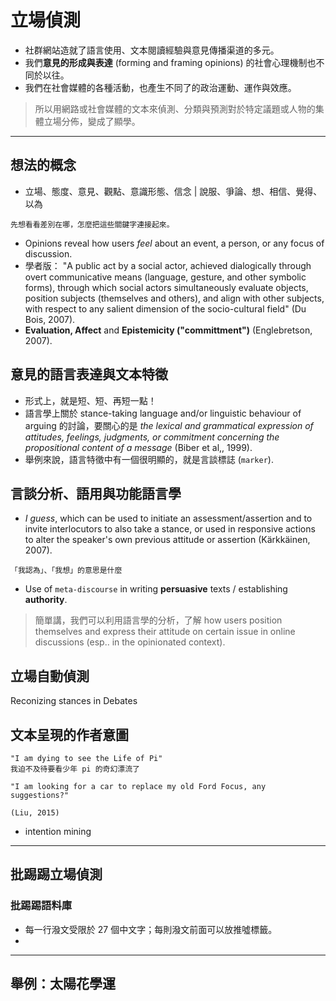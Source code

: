  # 立場偵測
 
 * 社群網站造就了語言使用、文本閱讀經驗與意見傳播渠道的多元。
 * 我們**意見的形成與表達** (forming and framing opinions) 的社會心理機制也不同於以往。
 * 我們在社會媒體的各種活動，也產生不同了的政治運動、運作與效應。
 
> 所以用網路或社會媒體的文本來偵測、分類與預測對於特定議題或人物的集體立場分佈，變成了顯學。


---
## 想法的概念 
- 立場、態度、意見、觀點、意識形態、信念 | 說服、爭論、想、相信、覺得、以為

```
先想看看差別在哪，怎麼把這些關鍵字連接起來。
```

- Opinions reveal how users *feel* about an event, a person, or any focus of discussion.
- 學者版： "A public act by a social actor, achieved dialogically through overt communicative means (language, gesture, and other symbolic forms), through which social actors simultaneously evaluate objects, position subjects (themselves and others), and align with other subjects, with respect to any salient dimension of the socio-cultural field" (Du Bois, 2007).
- **Evaluation, Affect** and **Epistemicity ("committment")** (Englebretson, 2007).


## 意見的語言表達與文本特徵 

- 形式上，就是短、短、再短一點！
- 語言學上關於 stance-taking language and/or linguistic behaviour of arguing 的討論，要關心的是 *the lexical and grammatical expression of attitudes, feelings, judgments, or commitment concerning the propositional content of a message* (Biber et al,, 1999).
- 舉例來說，語言特徵中有一個很明顯的，就是言談標誌 (`marker`).


## 言談分析、語用與功能語言學

- *I guess*, which can be used to initiate an assessment/assertion and to invite interlocutors to also take a stance, or used in responsive actions to alter the speaker's own previous attitude or assertion (Kӓrkkӓinen, 2007). 

```
「我認為」、「我想」的意思是什麼
```

- Use of `meta-discourse` in writing **persuasive** texts / establishing **authority**.  


> 簡單講，我們可以利用語言學的分析，了解 how users position themselves and express their attitude on certain issue in online discussions (esp.. in the opinionated context).





## 立場自動偵測
Reconizing stances in Debates



## 文本呈現的作者意圖 


```
"I am dying to see the Life of Pi"
我迫不及待要看少年 pi 的奇幻漂流了

"I am looking for a car to replace my old Ford Focus, any suggestions?"

(Liu, 2015)
```

- intention mining


---
## 批踢踢立場偵測










### 批踢踢語料庫

- 每一行潑文受限於 27 個中文字；每則潑文前面可以放推噓標籤。
- 

---
## 舉例：太陽花學運











